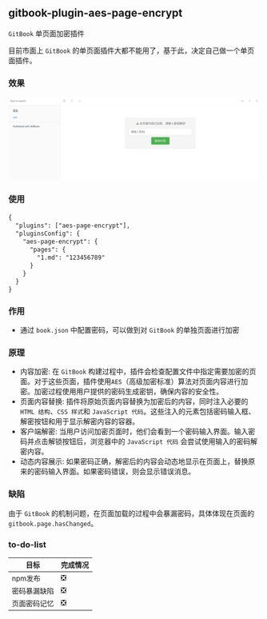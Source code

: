 ## gitbook-plugin-aes-page-encrypt

`GitBook` 单页面加密插件

目前市面上 `GitBook` 的单页面插件大都不能用了，基于此，决定自己做一个单页面插件。

### 效果

![](./images/1.png)

### 使用

```
{
  "plugins": ["aes-page-encrypt"],
  "pluginsConfig": {
    "aes-page-encrypt": {
      "pages": {
        "1.md": "123456789"
      }
    }
  }
}
```

### 作用

- 通过 `book.json` 中配置密码，可以做到对 `GitBook` 的单独页面进行加密

### 原理

- 内容加密: 在 `GitBook` 构建过程中，插件会检查配置文件中指定需要加密的页面。对于这些页面，插件使用`AES`（高级加密标准）算法对页面内容进行加密。加密过程使用用户提供的密码生成密钥，确保内容的安全性。
- 页面内容替换: 插件将原始页面内容替换为加密后的内容，同时注入必要的 `HTML 结构`、`CSS 样式`和 `JavaScript 代码`。这些注入的元素包括密码输入框、解密按钮和用于显示解密内容的容器。
- 客户端解密: 当用户访问加密页面时，他们会看到一个密码输入界面。输入密码并点击解锁按钮后，浏览器中的 `JavaScript 代码` 会尝试使用输入的密码解密内容。
- 动态内容展示: 如果密码正确，解密后的内容会动态地显示在页面上，替换原来的密码输入界面。如果密码错误，则会显示错误消息。

### 缺陷

由于 `GitBook` 的机制问题，在页面加载的过程中会暴漏密码，具体体现在页面的 `gitbook.page.hasChanged`。

### to-do-list

|目标|完成情况|
|---|---|
|npm发布|❎|
|密码暴漏缺陷|❎|
|页面密码记忆|❎|

